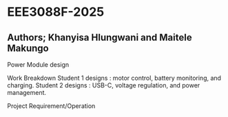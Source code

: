 # EEE3088F-2025
## Authors; Khanyisa Hlungwani and Maitele Makungo
Power Module design

Work Breakdown
Student 1 designs : motor control, battery monitoring, and charging.
Student 2 designs : USB-C, voltage regulation, and power management.

Project Requirement/Operation
